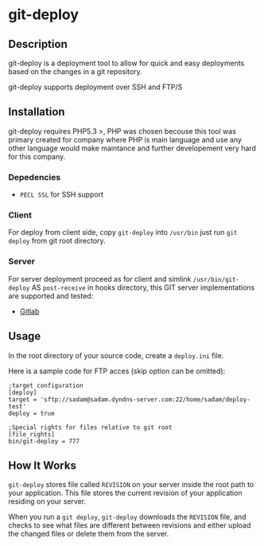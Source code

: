 # git-deploy

## Description

git-deploy is a deployment tool to allow for quick and easy deployments based on
the changes in a git repository.

git-deploy supports deployment over SSH and FTP/S

## Installation

git-deploy requires PHP5.3 >, PHP was chosen becouse this tool was primary created for company where PHP is main
language and use any other language would make maintance and further developement very hard for this company.

### Depedencies
* `PECL SSL` for SSH support

### Client

For deploy from client side, copy `git-deploy` into `/usr/bin` just run `git deploy` from git root directory.

### Server

For server deployment proceed as for client and simlink `/usr/bin/git-deploy` AS `post-receive` in hooks directory, this GIT server implementations are supported and tested:

* [Gitlab](http://gitlab.org/) 


## Usage

In the root directory of your source code, create a <code>deploy.ini</code> file.

Here is a sample code for FTP acces (skip option can be omitted):

    ;target configuration
    [deploy]
    target = 'sftp://sadam@sadam.dyndns-server.com:22/home/sadam/deploy-test'
    deploy = true

    ;Special rights for files relative to git root
    [file_rights]
    bin/git-deploy = 777


## How It Works

`git-deploy` stores file called `REVISION` on your server inside the root path to your application.
This file stores the current revision of your application residing on your server.

When you run a `git deploy`, `git-deploy` downloads the `REVISION` file, and checks to see what
files are different between revisions and either upload the changed files or delete them from the server.